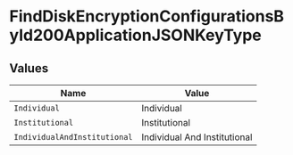 # FindDiskEncryptionConfigurationsById200ApplicationJSONKeyType


## Values

| Name                         | Value                        |
| ---------------------------- | ---------------------------- |
| `Individual`                 | Individual                   |
| `Institutional`              | Institutional                |
| `IndividualAndInstitutional` | Individual And Institutional |